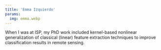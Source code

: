 ```yaml
---
title: 'Emma Izquierdo'
params:
  img: emma.webp
---
```


When I was at ISP, my PhD work included kernel-based nonlinear generalization of classical (linear) feature extraction techniques to improve classification results in remote sensing.
